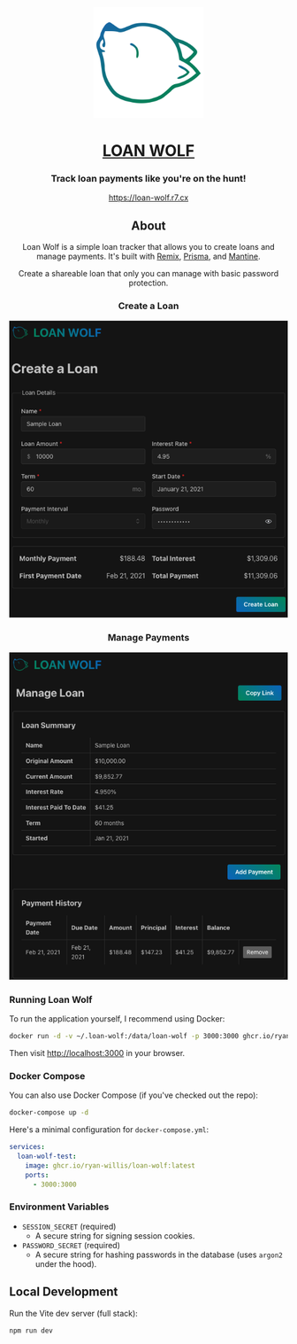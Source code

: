 <div align="center">
<img src="app/assets/logo-gradient.svg" width="200" />
<h1><a target="_blank" href="https://loan-wolf.r7.cx">LOAN WOLF</a></h1>

### Track loan payments like you're on the hunt!


https://loan-wolf.r7.cx

## About

Loan Wolf is a simple loan tracker that allows you to create loans and manage payments. It's built with [Remix](https://remix.run), [Prisma](https://prisma.io), and [Mantine](https://mantine.dev).

Create a shareable loan that only you can manage with basic password protection.

### Create a Loan

![Create a Loan](docs/create_loan.png)

### Manage Payments

![Manage Payments](docs/manage_loan.png)

</div>



### Running Loan Wolf

To run the application yourself, I recommend using Docker:

```sh
docker run -d -v ~/.loan-wolf:/data/loan-wolf -p 3000:3000 ghcr.io/ryan-willis/loan-wolf:latest
```

Then visit [http://localhost:3000](http://localhost:3000) in your browser.

### Docker Compose

You can also use Docker Compose (if you've checked out the repo):

```sh
docker-compose up -d
```

Here's a minimal configuration for `docker-compose.yml`:

```yaml
services:
  loan-wolf-test:
    image: ghcr.io/ryan-willis/loan-wolf:latest
    ports:
      - 3000:3000
```

### Environment Variables

- `SESSION_SECRET` (required)
  - A secure string for signing session cookies.
- `PASSWORD_SECRET` (required)
  - A secure string for hashing passwords in the database (uses `argon2` under the hood).

## Local Development

Run the Vite dev server (full stack):

```sh
npm run dev
```
